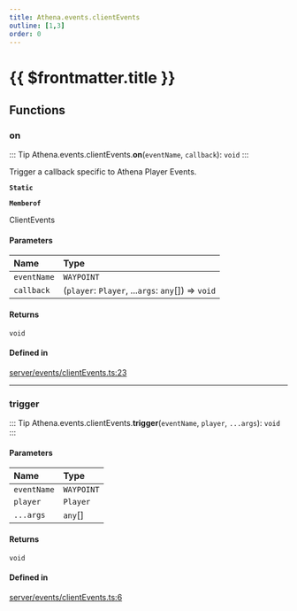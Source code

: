 ```yaml
---
title: Athena.events.clientEvents
outline: [1,3]
order: 0
---
```


# {{ $frontmatter.title }}


## Functions

### on

::: Tip
Athena.events.clientEvents.**on**(`eventName`, `callback`): `void`
:::

Trigger a callback specific to Athena Player Events.

**`Static`**

**`Memberof`**

ClientEvents

#### Parameters

| Name | Type |
| :------ | :------ |
| `eventName` | `WAYPOINT` |
| `callback` | (`player`: `Player`, ...`args`: `any`[]) => `void` |

#### Returns

`void`

#### Defined in

[server/events/clientEvents.ts:23](https://github.com/Stuyk/altv-athena/blob/6013452/src/core/server/events/clientEvents.ts#L23)

___

### trigger

::: Tip
Athena.events.clientEvents.**trigger**(`eventName`, `player`, `...args`): `void`
:::

#### Parameters

| Name | Type |
| :------ | :------ |
| `eventName` | `WAYPOINT` |
| `player` | `Player` |
| `...args` | `any`[] |

#### Returns

`void`

#### Defined in

[server/events/clientEvents.ts:6](https://github.com/Stuyk/altv-athena/blob/6013452/src/core/server/events/clientEvents.ts#L6)
